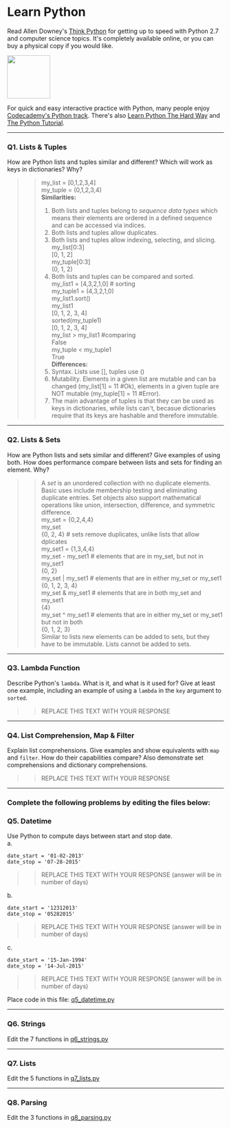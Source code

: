 # Learn Python

Read Allen Downey's [Think Python](http://www.greenteapress.com/thinkpython/) for getting up to speed with Python 2.7 and computer science topics. It's completely available online, or you can buy a physical copy if you would like.

<a href="http://www.greenteapress.com/thinkpython/"><img src="img/think_python.png" style="width: 100px;" target="_blank"></a>

For quick and easy interactive practice with Python, many people enjoy [Codecademy's Python track](http://www.codecademy.com/en/tracks/python). There's also [Learn Python The Hard Way](http://learnpythonthehardway.org/book/) and [The Python Tutorial](https://docs.python.org/2/tutorial/).

---

### Q1. Lists &amp; Tuples

How are Python lists and tuples similar and different? Which will work as keys in dictionaries? Why?

>> my_list = [0,1,2,3,4]  
>> my_tuple = (0,1,2,3,4)  
>> **Similarities:**  
>> 1. Both lists and tuples belong to *sequence data types* which means their elements are ordered in a defined sequence and can be accessed via indices.  
>> 2. Both lists and tuples allow duplicates.    
>> 3. Both lists and tuples allow indexing, selecting, and slicing.   
my_list[0:3]  
[0, 1, 2]  
my_tuple[0:3]  
(0, 1, 2)  
>> 4. Both lists and tuples can be compared and sorted.  
my_list1 = [4,3,2,1,0] # sorting  
my_tuple1 = (4,3,2,1,0)  
my_list1.sort()  
my_list1  
[0, 1, 2, 3, 4]  
sorted(my_tuple1)  
[0, 1, 2, 3, 4]   
my_list > my_list1 #comparing    
False  
my_tuple < my_tuple1  
True  
>> **Differences:**  
>> 1. Syntax. Lists use [], tuples use ()  
>> 2. Mutability. Elements in a given list are mutable and can ba changed (my_list[1] = 11 #Ok), elements in a given tuple are NOT mutable (my_tuple[1] = 11 #Error).  
>> 3. The main advantage of tuples is that they can be used as keys in dictionaries, while lists can't, becasue dictionaries require that its keys are hashable and therefore immutable.  

---

### Q2. Lists &amp; Sets

How are Python lists and sets similar and different? Give examples of using both. How does performance compare between lists and sets for finding an element. Why?

>> A *set* is an unordered collection with no duplicate elements. Basic uses include membership testing and eliminating duplicate entries. Set objects also support mathematical operations like union, intersection, difference, and symmetric difference.  
my_set = {0,2,4,4}  
my_set  
{0, 2, 4} # sets remove duplicates, unlike lists that allow dplicates  
my_set1 = {1,3,4,4}  
my_set - my_set1 # elements that are in my_set, but not in my_set1  
{0, 2}  
my_set | my_set1 # elements that are in either my_set or my_set1  
{0, 1, 2, 3, 4}  
my_set & my_set1 # elements that are in both my_set and my_set1  
{4}  
my_set ^ my_set1 # elements that are in either my_set or my_set1 but not in both  
{0, 1, 2, 3}  
Similar to lists new elements can be added to sets, but they have to be immutable. Lists cannot be added to sets. 
---

### Q3. Lambda Function

Describe Python's `lambda`. What is it, and what is it used for? Give at least one example, including an example of using a `lambda` in the `key` argument to `sorted`.

>> REPLACE THIS TEXT WITH YOUR RESPONSE

---

### Q4. List Comprehension, Map &amp; Filter

Explain list comprehensions. Give examples and show equivalents with `map` and `filter`. How do their capabilities compare? Also demonstrate set comprehensions and dictionary comprehensions.

>> REPLACE THIS TEXT WITH YOUR RESPONSE

---

### Complete the following problems by editing the files below:

### Q5. Datetime
Use Python to compute days between start and stop date.   
a.  

```
date_start = '01-02-2013'    
date_stop = '07-28-2015'
```

>> REPLACE THIS TEXT WITH YOUR RESPONSE (answer will be in number of days)

b.  
```
date_start = '12312013'  
date_stop = '05282015'  
```

>> REPLACE THIS TEXT WITH YOUR RESPONSE (answer will be in number of days)

c.  
```
date_start = '15-Jan-1994'      
date_stop = '14-Jul-2015'  
```

>> REPLACE THIS TEXT WITH YOUR RESPONSE  (answer will be in number of days)

Place code in this file: [q5_datetime.py](python/q5_datetime.py)

---

### Q6. Strings
Edit the 7 functions in [q6_strings.py](python/q6_strings.py)

---

### Q7. Lists
Edit the 5 functions in [q7_lists.py](python/q7_lists.py)

---

### Q8. Parsing
Edit the 3 functions in [q8_parsing.py](python/q8_parsing.py)





